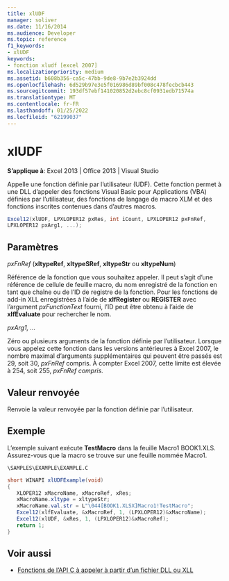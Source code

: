 ```yaml
---
title: xlUDF
manager: soliver
ms.date: 11/16/2014
ms.audience: Developer
ms.topic: reference
f1_keywords:
- xlUDF
keywords:
- fonction xludf [excel 2007]
ms.localizationpriority: medium
ms.assetid: b608b356-ca5c-47bb-9de8-9b7e2b3924dd
ms.openlocfilehash: 6d529b97e3e5f016986d89bf008c478fecbcb443
ms.sourcegitcommit: 193df57ebf141020852d2ebc8cf0931edb71574a
ms.translationtype: MT
ms.contentlocale: fr-FR
ms.lasthandoff: 01/25/2022
ms.locfileid: "62199037"
---
```

# <a name="xludf"></a>xlUDF

**S’applique à**: Excel 2013 | Office 2013 | Visual Studio 
  
Appelle une fonction définie par l’utilisateur (UDF). Cette fonction permet à une DLL d’appeler des fonctions Visual Basic pour Applications (VBA) définies par l’utilisateur, des fonctions de langage de macro XLM et des fonctions inscrites contenues dans d’autres macros.
  
```cs
Excel12(xlUDF, LPXLOPER12 pxRes, int iCount, LPXLOPER12 pxFnRef,
LPXLOPER12 pxArg1, ...);
```

## <a name="parameters"></a>Paramètres

_pxFnRef_ (**xltypeRef**, **xltypeSRef**, **xltypeStr** ou **xltypeNum**)
  
Référence de la fonction que vous souhaitez appeler. Il peut s’agit d’une référence de cellule de feuille macro, du nom enregistré de la fonction en tant que chaîne ou de l’ID de registre de la fonction. Pour les fonctions de add-in XLL enregistrées à l’aide de **xlfRegister** ou **REGISTER** avec l’argument  _pxFunctionText_ fourni, l’ID peut être obtenu à l’aide de **xlfEvaluate** pour rechercher le nom. 
  
_pxArg1, ..._
  
Zéro ou plusieurs arguments de la fonction définie par l’utilisateur. Lorsque vous appelez cette fonction dans les versions antérieures à Excel 2007, le nombre maximal d’arguments supplémentaires qui peuvent être passés est 29, soit 30, _pxFnRef_ compris. À compter Excel 2007, cette limite est élevée à 254, soit 255, _pxFnRef compris._
  
## <a name="return-value"></a>Valeur renvoyée

Renvoie la valeur renvoyée par la fonction définie par l’utilisateur.
  
## <a name="example"></a>Exemple

L’exemple suivant exécute **TestMacro** dans la feuille Macro1 BOOK1.XLS. Assurez-vous que la macro se trouve sur une feuille nommée Macro1. 
  
`\SAMPLES\EXAMPLE\EXAMPLE.C`
  
```cs
short WINAPI xlUDFExample(void)
{       
   XLOPER12 xMacroName, xMacroRef, xRes;
   xMacroName.xltype = xltypeStr;
   xMacroName.val.str = L"\044[BOOK1.XLSX]Macro1!TestMacro";
   Excel12(xlfEvaluate, &xMacroRef, 1, (LPXLOPER12)&xMacroName);
   Excel12(xlUDF, &xRes, 1, (LPXLOPER12)&xMacroRef);
   return 1;
}
```

## <a name="see-also"></a>Voir aussi

- [Fonctions de l’API C à appeler à partir d’un fichier DLL ou XLL](c-api-functions-that-can-be-called-only-from-a-dll-or-xll.md)

